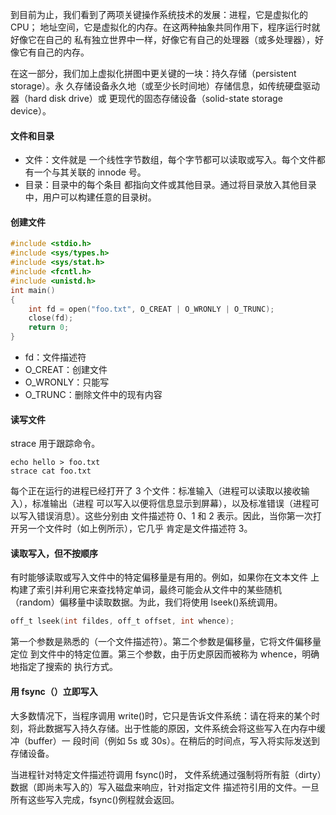 到目前为止，我们看到了两项关键操作系统技术的发展：进程，它是虚拟化的 CPU； 地址空间，它是虚拟化的内存。在这两种抽象共同作用下，程序运行时就好像它在自己的 私有独立世界中一样，好像它有自己的处理器（或多处理器），好像它有自己的内存。

在这一部分，我们加上虚拟化拼图中更关键的一块：持久存储（persistent storage）。永 久存储设备永久地（或至少长时间地）存储信息，如传统硬盘驱动器（hard disk drive）或 更现代的固态存储设备（solid-state storage device）。

#### 文件和目录

- 文件：文件就是 一个线性字节数组，每个字节都可以读取或写入。每个文件都有一个与其关联的 innode 号。
- 目录：目录中的每个条目 都指向文件或其他目录。通过将目录放入其他目录中，用户可以构建任意的目录树。

#### 创建文件

```c
#include <stdio.h>
#include <sys/types.h>
#include <sys/stat.h>
#include <fcntl.h>
#include <unistd.h>
int main()
{
    int fd = open("foo.txt", O_CREAT | O_WRONLY | O_TRUNC);
    close(fd);
    return 0;
}
```

- fd：文件描述符
- O_CREAT：创建文件
- O_WRONLY：只能写
- O_TRUNC：删除文件中的现有内容

#### 读写文件

strace 用于跟踪命令。

```shell
echo hello > foo.txt
strace cat foo.txt
```

每个正在运行的进程已经打开了 3 个文件：标准输入（进程可以读取以接收输入），标准输出（进程 可以写入以便将信息显示到屏幕），以及标准错误（进程可以写入错误消息）。这些分别由 文件描述符 0、1 和 2 表示。因此，当你第一次打开另一个文件时（如上例所示），它几乎 肯定是文件描述符 3。

#### 读取写入，但不按顺序

有时能够读取或写入文件中的特定偏移量是有用的。例如，如果你在文本文件 上构建了索引并利用它来查找特定单词，最终可能会从文件中的某些随机（random）偏移量中读取数据。为此，我们将使用 lseek()系统调用。

```c
off_t lseek(int fildes, off_t offset, int whence);
```

第一个参数是熟悉的（一个文件描述符）。第二个参数是偏移量，它将文件偏移量定位 到文件中的特定位置。第三个参数，由于历史原因而被称为 whence，明确地指定了搜索的 执行方式。

#### 用 fsync（）立即写入

大多数情况下，当程序调用 write()时，它只是告诉文件系统：请在将来的某个时刻，将此数据写入持久存储。出于性能的原因，文件系统会将这些写入在内存中缓冲（buffer）一 段时间（例如 5s 或 30s）。在稍后的时间点，写入将实际发送到存储设备。

当进程针对特定文件描述符调用 fsync()时， 文件系统通过强制将所有脏（dirty）数据（即尚未写入的）写入磁盘来响应，针对指定文件 描述符引用的文件。一旦所有这些写入完成，fsync()例程就会返回。

```

```

